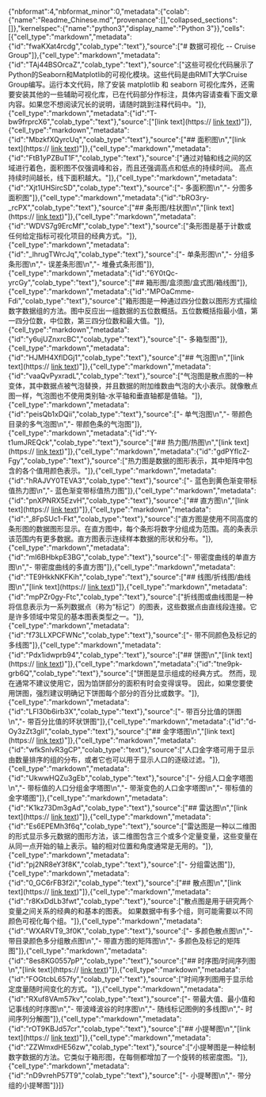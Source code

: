 {"nbformat":4,"nbformat_minor":0,"metadata":{"colab":{"name":"Readme_Chinese.md","provenance":[],"collapsed_sections":[]},"kernelspec":{"name":"python3","display_name":"Python 3"}},"cells":[{"cell_type":"markdown","metadata":{"id":"fwaKXat4rcdg","colab_type":"text"},"source":["# 数据可视化 -- Cruise Group"]},{"cell_type":"markdown","metadata":{"id":"TAj44BSOrcaZ","colab_type":"text"},"source":["这些可视化代码展示了Python的Seaborn和Matplotlib的可视化模块。这些代码是由RMIT大学Cruise Group编写。运行本文代码，除了安装 matplotlib 和 seaborn 可视化库外，还需要安装其他的一些辅助可视化库，已在代码部分作标注，具体内容请查看下面文章内容。如果您不想阅读冗长的说明，请随时跳到注释代码中。"]},{"cell_type":"markdown","metadata":{"id":"T-bw9frprcX6","colab_type":"text"},"source":["[link text](https:// [link text](https://))"]},{"cell_type":"markdown","metadata":{"id":"MbzkfXQyrcUq","colab_type":"text"},"source":["## 面积图\n","[link text](https:// [link text](https://))"]},{"cell_type":"markdown","metadata":{"id":"FtB1yPZBuT1F","colab_type":"text"},"source":["通过对轴和线之间的区域进行着色，面积图不仅强调峰和谷，而且还强调高点和低点的持续时间。 高点持续时间越长，线下面积越大。"]},{"cell_type":"markdown","metadata":{"id":"Xjt1UHSircSD","colab_type":"text"},"source":["- 多面积图\n","- 分图多面积图"]},{"cell_type":"markdown","metadata":{"id":"bRO3ry-_rcPX","colab_type":"text"},"source":["## 条形图/柱状图\n","[link text](https:// [link text](https://))"]},{"cell_type":"markdown","metadata":{"id":"WDVS7g9ErcMf","colab_type":"text"},"source":["条形图是基于计数或任何给定指标可视化项目的经典方式。"]},{"cell_type":"markdown","metadata":{"id":"_lhrugTWrcJq","colab_type":"text"},"source":["- 单条形图\n","- 分组多条形图\n","- 误差条形图\n","- 堆叠式条形图"]},{"cell_type":"markdown","metadata":{"id":"6Y0tQc-yrcGy","colab_type":"text"},"source":["## 箱形图/盒须图/盒式图/箱线图"]},{"cell_type":"markdown","metadata":{"id":"MPOaCmme-Fdi","colab_type":"text"},"source":["箱形图是一种通过四分位数以图形方式描绘数字数据组的方法。图中反应出一组数据的五位数概括。五位数概括指最小值，第一四分位数，中位数，第三四分位数和最大值。"]},{"cell_type":"markdown","metadata":{"id":"y6ujUZnxrcBC","colab_type":"text"},"source":["- 多箱型图"]},{"cell_type":"markdown","metadata":{"id":"HJMH4XflDGj1","colab_type":"text"},"source":["## 气泡图\n","[link text](https:// [link text](https://))"]},{"cell_type":"markdown","metadata":{"id":"vaaQvPyxradL","colab_type":"text"},"source":["气泡图是散点图的一种变体，其中数据点被气泡替换，并且数据的附加维数由气泡的大小表示。就像散点图一样，气泡图也不使用类别轴-水平轴和垂直轴都是值轴。"]},{"cell_type":"markdown","metadata":{"id":"peisQb1xDQii","colab_type":"text"},"source":["- 单气泡图\n","- 带颜色目录的多气泡图\n","- 带颜色条的气泡图"]},{"cell_type":"markdown","metadata":{"id":"Y-t1umJREQck","colab_type":"text"},"source":["## 热力图/热图\n","[link text](https:// [link text](https://))"]},{"cell_type":"markdown","metadata":{"id":"gdPYfIcZ-Fgy","colab_type":"text"},"source":["热力图是数据的图形表示，其中矩阵中包含的各个值用颜色表示。"]},{"cell_type":"markdown","metadata":{"id":"hRAJVY0TEVA3","colab_type":"text"},"source":["- 蓝色到黄色渐变带标值热力图\n","- 蓝色渐变带标值热力图"]},{"cell_type":"markdown","metadata":{"id":"pnXPNRX5EzvH","colab_type":"text"},"source":["## 直方图\n","[link text](https:// [link text](https://))"]},{"cell_type":"markdown","metadata":{"id":"_8FpSUc1-Fkt","colab_type":"text"},"source":["直方图是使用不同高度的条形图的数据图形显示。在直方图中，每个条形将数字分组成为范围。高的条表示该范围内有更多数据。直方图表示连续样本数据的形状和分布。"]},{"cell_type":"markdown","metadata":{"id":"mI6BHbkpE3BG","colab_type":"text"},"source":["- 带密度曲线的单直方图\n","- 带密度曲线的多直方图"]},{"cell_type":"markdown","metadata":{"id":"TE9HkkNKFKih","colab_type":"text"},"source":["## 线图/折线图/曲线图\n","[link text](https:// [link text](https://))"]},{"cell_type":"markdown","metadata":{"id":"mpPZr0gy-Ftc","colab_type":"text"},"source":["折线图或曲线图是一种将信息表示为一系列数据点（称为“标记”）的图表，这些数据点由直线段连接。它是许多领域中常见的基本图表类型之一。"]},{"cell_type":"markdown","metadata":{"id":"f73LLXPCFWNc","colab_type":"text"},"source":["- 带不同颜色及标记的多线图"]},{"cell_type":"markdown","metadata":{"id":"Pdx1idwprb94","colab_type":"text"},"source":["## 饼图\n","[link text](https:// [link text](https://))"]},{"cell_type":"markdown","metadata":{"id":"tne9pk-grb6Q","colab_type":"text"},"source":["饼图是显示组成的经典方式。 然而，现在通常不建议使用它，因为馅饼部分的面积有时会变得误导。 因此，如果您要使用饼图，强烈建议明确记下饼图每个部分的百分比或数字。"]},{"cell_type":"markdown","metadata":{"id":"LFl30b6irb3X","colab_type":"text"},"source":["- 带百分比值的饼图\n","- 带百分比值的环状饼图"]},{"cell_type":"markdown","metadata":{"id":"d-Oy3zZt3gIl","colab_type":"text"},"source":["## 金字塔图\n","[link text](https:// [link text](https://))"]},{"cell_type":"markdown","metadata":{"id":"wfkSnlvR3gCP","colab_type":"text"},"source":["人口金字塔可用于显示由数量排序的组的分布，或者它也可以用于显示人口的逐级过滤。"]},{"cell_type":"markdown","metadata":{"id":"UkwwHQZu3gEb","colab_type":"text"},"source":["- 分组人口金字塔图\n","- 带标值的人口分组金字塔图\n","- 带渐变色的人口金字塔图\n","- 带标值的金字塔图"]},{"cell_type":"markdown","metadata":{"id":"K1kz73Dm3gAd","colab_type":"text"},"source":["## 雷达图\n","[link text](https:// [link text](https://))"]},{"cell_type":"markdown","metadata":{"id":"Es6EPEMh3f6q","colab_type":"text"},"source":["雷达图是一种以二维图的形式显示多元数据的图形方法，该二维图包含三个或多个定量变量，这些变量在从同一点开始的轴上表示。轴的相对位置和角度通常是无用的。"]},{"cell_type":"markdown","metadata":{"id":"pj2NR8eY3f8K","colab_type":"text"},"source":["- 分组雷达图"]},{"cell_type":"markdown","metadata":{"id":"0_GC6rFB3f2i","colab_type":"text"},"source":["## 散点图\n","[link text](https:// [link text](https://))"]},{"cell_type":"markdown","metadata":{"id":"r8KxDdLb3fwt","colab_type":"text"},"source":["散点图是用于研究两个变量之间关系的经典的和基本的图表。 如果数据中有多个组，则可能需要以不同颜色可视化每个组。"]},{"cell_type":"markdown","metadata":{"id":"WXARVT9_3f0K","colab_type":"text"},"source":["- 多颜色散点图\n","- 带目录颜色多分组散点图\n","- 带直方图的矩阵图\n","- 多颜色及标记的矩阵图"]},{"cell_type":"markdown","metadata":{"id":"8es8KG0557pP","colab_type":"text"},"source":["## 时序图/时间序列图\n","[link text](https:// [link text](https://))"]},{"cell_type":"markdown","metadata":{"id":"FOGtcbL657fy","colab_type":"text"},"source":["时间序列图用于显示给定度量随时间变化的方式。"]},{"cell_type":"markdown","metadata":{"id":"RXuf8VAm57kv","colab_type":"text"},"source":["- 带最大值、最小值和记事线的时序图\n","- 带波峰波谷的时序图\n","- 随线标记图例的多线图\n","- 时间序列分解图"]},{"cell_type":"markdown","metadata":{"id":"rOT9KBJd57cr","colab_type":"text"},"source":["## 小提琴图\n","[link text](https:// [link text](https://))"]},{"cell_type":"markdown","metadata":{"id":"ZZWmxdHE56zw","colab_type":"text"},"source":["小提琴图是一种绘制数字数据的方法。它类似于箱形图，在每侧都增加了一个旋转的核密度图。"]},{"cell_type":"markdown","metadata":{"id":"nD9vrehP57T9","colab_type":"text"},"source":["- 小提琴图\n","- 带分组的小提琴图"]}]}